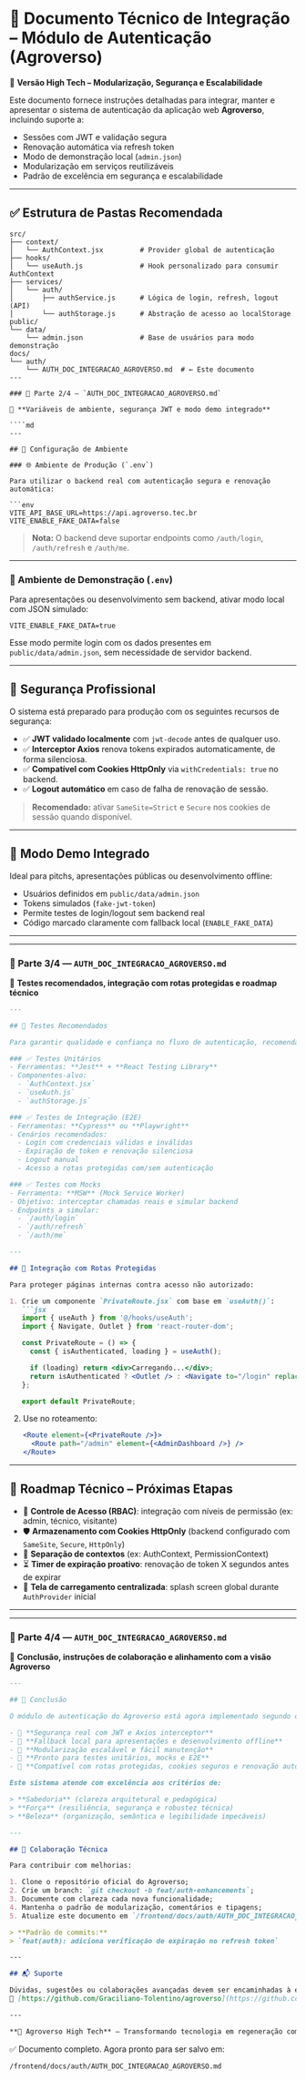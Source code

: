 # 📄 Documento Técnico de Integração – Módulo de Autenticação (Agroverso)

🔐 **Versão High Tech – Modularização, Segurança e Escalabilidade**

Este documento fornece instruções detalhadas para integrar, manter e apresentar o sistema de autenticação da aplicação web **Agroverso**, incluindo suporte a:

- Sessões com JWT e validação segura
- Renovação automática via refresh token
- Modo de demonstração local (`admin.json`)
- Modularização em serviços reutilizáveis
- Padrão de excelência em segurança e escalabilidade

---

## ✅ Estrutura de Pastas Recomendada

```plaintext
src/
├── context/
│   └── AuthContext.jsx         # Provider global de autenticação
├── hooks/
│   └── useAuth.js              # Hook personalizado para consumir AuthContext
├── services/
│   └── auth/
│       ├── authService.js      # Lógica de login, refresh, logout (API)
│       └── authStorage.js      # Abstração de acesso ao localStorage
public/
└── data/
    └── admin.json              # Base de usuários para modo demonstração
docs/
└── auth/
    └── AUTH_DOC_INTEGRACAO_AGROVERSO.md  # ← Este documento
---

### 📘 Parte 2/4 — `AUTH_DOC_INTEGRACAO_AGROVERSO.md`

📌 **Variáveis de ambiente, segurança JWT e modo demo integrado**

````md
---

## 🚀 Configuração de Ambiente

### 🌐 Ambiente de Produção (`.env`)

Para utilizar o backend real com autenticação segura e renovação automática:

```env
VITE_API_BASE_URL=https://api.agroverso.tec.br
VITE_ENABLE_FAKE_DATA=false
````

> **Nota:** O backend deve suportar endpoints como `/auth/login`, `/auth/refresh` e `/auth/me`.

---

### 🧪 Ambiente de Demonstração (`.env`)

Para apresentações ou desenvolvimento sem backend, ativar modo local com JSON simulado:

```env
VITE_ENABLE_FAKE_DATA=true
```

Esse modo permite login com os dados presentes em `public/data/admin.json`, sem necessidade de servidor backend.

---

## 🔐 Segurança Profissional

O sistema está preparado para produção com os seguintes recursos de segurança:

* ✅ **JWT validado localmente** com `jwt-decode` antes de qualquer uso.
* ✅ **Interceptor Axios** renova tokens expirados automaticamente, de forma silenciosa.
* ✅ **Compatível com Cookies HttpOnly** via `withCredentials: true` no backend.
* ✅ **Logout automático** em caso de falha de renovação de sessão.

> **Recomendado:** ativar `SameSite=Strict` e `Secure` nos cookies de sessão quando disponível.

---

## 🌱 Modo Demo Integrado

Ideal para pitchs, apresentações públicas ou desenvolvimento offline:

* Usuários definidos em `public/data/admin.json`
* Tokens simulados (`fake-jwt-token`)
* Permite testes de login/logout sem backend real
* Código marcado claramente com fallback local (`ENABLE_FAKE_DATA`)

---

---

### 📘 Parte 3/4 — `AUTH_DOC_INTEGRACAO_AGROVERSO.md`

📌 **Testes recomendados, integração com rotas protegidas e roadmap técnico**

````md
---

## 🧪 Testes Recomendados

Para garantir qualidade e confiança no fluxo de autenticação, recomenda-se:

### ✅ Testes Unitários
- Ferramentas: **Jest** + **React Testing Library**
- Componentes-alvo:
  - `AuthContext.jsx`
  - `useAuth.js`
  - `authStorage.js`

### ✅ Testes de Integração (E2E)
- Ferramentas: **Cypress** ou **Playwright**
- Cenários recomendados:
  - Login com credenciais válidas e inválidas
  - Expiração de token e renovação silenciosa
  - Logout manual
  - Acesso a rotas protegidas com/sem autenticação

### ✅ Testes com Mocks
- Ferramenta: **MSW** (Mock Service Worker)
- Objetivo: interceptar chamadas reais e simular backend
- Endpoints a simular:
  - `/auth/login`
  - `/auth/refresh`
  - `/auth/me`

---

## 🔐 Integração com Rotas Protegidas

Para proteger páginas internas contra acesso não autorizado:

1. Crie um componente `PrivateRoute.jsx` com base em `useAuth()`:
   ```jsx
   import { useAuth } from '@/hooks/useAuth';
   import { Navigate, Outlet } from 'react-router-dom';

   const PrivateRoute = () => {
     const { isAuthenticated, loading } = useAuth();

     if (loading) return <div>Carregando...</div>;
     return isAuthenticated ? <Outlet /> : <Navigate to="/login" replace />;
   };

   export default PrivateRoute;
````

2. Use no roteamento:

   ```jsx
   <Route element={<PrivateRoute />}>
     <Route path="/admin" element={<AdminDashboard />} />
   </Route>
   ```

---

## 🧠 Roadmap Técnico – Próximas Etapas

* 🧩 **Controle de Acesso (RBAC)**: integração com níveis de permissão (ex: admin, técnico, visitante)
* 🛡️ **Armazenamento com Cookies HttpOnly** (backend configurado com `SameSite`, `Secure`, `HttpOnly`)
* 💠 **Separação de contextos** (ex: AuthContext, PermissionContext)
* ⏳ **Timer de expiração proativo**: renovação de token X segundos antes de expirar
* 🔄 **Tela de carregamento centralizada**: splash screen global durante `AuthProvider` inicial

---

---

### 📘 Parte 4/4 — `AUTH_DOC_INTEGRACAO_AGROVERSO.md`

📌 **Conclusão, instruções de colaboração e alinhamento com a visão Agroverso**

```md
---

## 📌 Conclusão

O módulo de autenticação do Agroverso está agora implementado segundo os **mais altos padrões da engenharia de software moderna**, oferecendo:

- 🔐 **Segurança real com JWT e Axios interceptor**
- 🌱 **Fallback local para apresentações e desenvolvimento offline**
- 🧩 **Modularização escalável e fácil manutenção**
- 🧪 **Pronto para testes unitários, mocks e E2E**
- 🚀 **Compatível com rotas protegidas, cookies seguros e renovação automática**

Este sistema atende com excelência aos critérios de:

> **Sabedoria** (clareza arquitetural e pedagógica)  
> **Força** (resiliência, segurança e robustez técnica)  
> **Beleza** (organização, semântica e legibilidade impecáveis)

---

## 🤝 Colaboração Técnica

Para contribuir com melhorias:

1. Clone o repositório oficial do Agroverso;
2. Crie um branch: `git checkout -b feat/auth-enhancements`;
3. Documente com clareza cada nova funcionalidade;
4. Mantenha o padrão de modularização, comentários e tipagens;
5. Atualize este documento em `/frontend/docs/auth/AUTH_DOC_INTEGRACAO_AGROVERSO.md` quando necessário.

> **Padrão de commits:**  
> `feat(auth): adiciona verificação de expiração no refresh token`

---

## 📬 Suporte

Dúvidas, sugestões ou colaborações avançadas devem ser encaminhadas à equipe técnica responsável ou via repositório oficial no GitHub:  
🔗 [https://github.com/Graciliano-Tolentino/agroverso](https://github.com/Graciliano-Tolentino/agroverso)

---

**🌾 Agroverso High Tech** – Transformando tecnologia em regeneração com sabedoria, força e beleza.

```

✅ Documento completo. Agora pronto para ser salvo em:

```plaintext
/frontend/docs/auth/AUTH_DOC_INTEGRACAO_AGROVERSO.md
```

